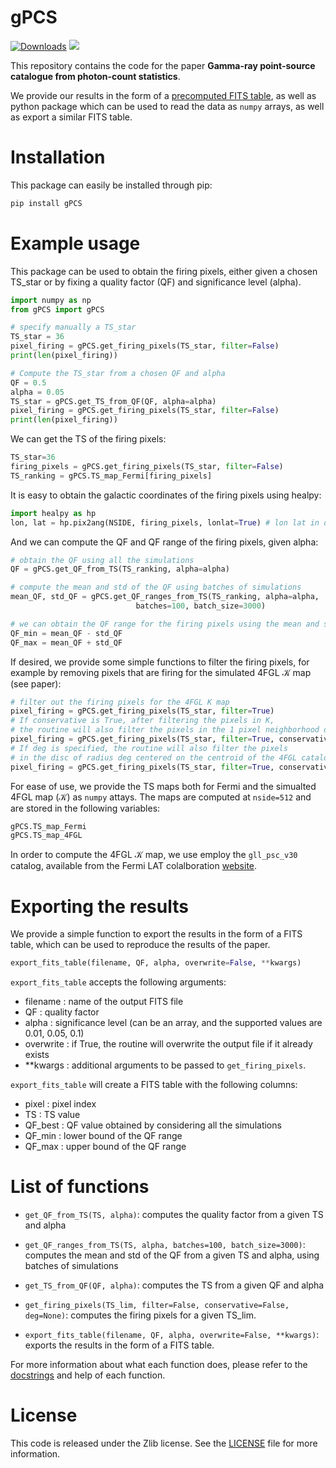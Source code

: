 # gPCS
[![Downloads](https://pepy.tech/badge/gPCS)](https://pepy.tech/project/gPCS)
[![](https://img.shields.io/pypi/v/gPCS.svg?maxAge=3600)](https://pypi.org/project/gPCS)

This repository contains the code for the paper **Gamma-ray point-source catalogue from photon-count statistics**. 

We provide our results in the form of a [precomputed FITS table](examples/firing_pixels.fits), as well as python package which can be used to read the data as `numpy` arrays, as well as export a similar FITS table. 

# Installation
This package can easily be installed through pip:
```python
pip install gPCS
```

# Example usage
This package can be used to obtain the firing pixels, either given a chosen TS_star or by fixing a quality factor (QF) and significance level (alpha). 

```python
import numpy as np
from gPCS import gPCS

# specify manually a TS_star
TS_star = 36
pixel_firing = gPCS.get_firing_pixels(TS_star, filter=False)
print(len(pixel_firing))

# Compute the TS_star from a chosen QF and alpha
QF = 0.5
alpha = 0.05
TS_star = gPCS.get_TS_from_QF(QF, alpha=alpha)
pixel_firing = gPCS.get_firing_pixels(TS_star, filter=False)
print(len(pixel_firing))
```

We can get the TS of the firing pixels:
```python
TS_star=36
firing_pixels = gPCS.get_firing_pixels(TS_star, filter=False) 
TS_ranking = gPCS.TS_map_Fermi[firing_pixels]
```
It is easy to obtain the galactic coordinates of the firing pixels using healpy:
```python
import healpy as hp
lon, lat = hp.pix2ang(NSIDE, firing_pixels, lonlat=True) # lon lat in degrees
```

And we can compute the QF and QF range of the firing pixels, given alpha:
```python
# obtain the QF using all the simulations
QF = gPCS.get_QF_from_TS(TS_ranking, alpha=alpha)

# compute the mean and std of the QF using batches of simulations
mean_QF, std_QF = gPCS.get_QF_ranges_from_TS(TS_ranking, alpha=alpha, 
                            batches=100, batch_size=3000)

# we can obtain the QF range for the firing pixels using the mean and std
QF_min = mean_QF - std_QF
QF_max = mean_QF + std_QF
```

If desired, we provide some simple functions to filter the firing pixels, for example by removing pixels that are firing for the simulated 4FGL $\mathcal{K}$ map (see paper):

```python
# filter out the firing pixels for the 4FGL K map
pixel_firing = gPCS.get_firing_pixels(TS_star, filter=True)
# If conservative is True, after filtering the pixels in K, 
# the routine will also filter the pixels in the 1 pixel neighborhood of the pixels in K.
pixel_firing = gPCS.get_firing_pixels(TS_star, filter=True, conservative=True)
# If deg is specified, the routine will also filter the pixels 
# in the disc of radius deg centered on the centroid of the 4FGL catalog sources.
pixel_firing = gPCS.get_firing_pixels(TS_star, filter=True, conservative=True, deg=0.5)
```

For ease of use, we provide the TS maps both for Fermi and the simualted 4FGL map ($\mathcal{K}$) as `numpy` attays. The maps are computed at `nside=512` and are stored in the following variables:
```python
gPCS.TS_map_Fermi
gPCS.TS_map_4FGL
```

In order to compute the 4FGL $\mathcal{K}$ map, we use employ the `gll_psc_v30` catalog, available from the Fermi LAT colalboration [website](https://fermi.gsfc.nasa.gov/ssc/data/access/lat/12yr_catalog/).

# Exporting the results
We provide a simple function to export the results in the form of a FITS table, which can be used to reproduce the results of the paper. 

```python
export_fits_table(filename, QF, alpha, overwrite=False, **kwargs)
```
`export_fits_table` accepts the following arguments:
- filename : name of the output FITS file
- QF : quality factor
- alpha : significance level (can be an array, and the supported values are 0.01, 0.05, 0.1)
- overwrite : if True, the routine will overwrite the output file if it already exists
- **kwargs : additional arguments to be passed to `get_firing_pixels`.

`export_fits_table` will create a FITS table with the following columns:
- pixel : pixel index
- TS : TS value
- QF_best : QF value obtained by considering all the simulations
- QF_min : lower bound of the QF range
- QF_max : upper bound of the QF range

# List of functions
- `get_QF_from_TS(TS, alpha)`: computes the quality factor from a given TS and alpha

- `get_QF_ranges_from_TS(TS, alpha, batches=100, batch_size=3000)`: computes the mean and std of the QF from a given TS and alpha, using batches of simulations

- `get_TS_from_QF(QF, alpha)`: computes the TS from a given QF and alpha

- `get_firing_pixels(TS_lim, filter=False, conservative=False, deg=None)`: computes the firing pixels for a given TS_lim.

- `export_fits_table(filename, QF, alpha, overwrite=False, **kwargs)`: exports the results in the form of a FITS table.

For more information about what each function does, please refer to the [docstrings](src/gPCS/gPCS.py) and help of each function.

# License
This code is released under the Zlib license. See the [LICENSE](LICENSE) file for more information.
